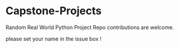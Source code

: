 # Capstone-Projects
Random Real World Python Project Repo
contributions are welcome.

please set your name in the issue box !
